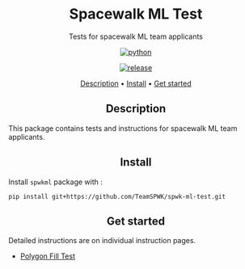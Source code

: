 <h1 align="center">Spacewalk ML Test</h1>
<p align="center">Tests for spacewalk ML team applicants</p>

<p align="center"><a href=""><img src="https://img.shields.io/badge/python-3.6|3.7|3.8-blue" alt="python" /></a>
<p align="center"><a href="https://github.com/TeamSPWK/space-pool/releases"><img src="https://img.shields.io/badge/release-v0.0.0-blue" alt="release" /></a>

<p align="center">
  <a href="#description">Description</a> •
  <a href="#install">Install</a> •
  <a href="#get-started">Get started</a>
</p>

<h2 align="center">Description</h2>

This package contains tests and instructions for spacewalk ML team applicants.

<h2 align="center">Install</h2>

Install `spwkml` package with :

```console
pip install git+https://github.com/TeamSPWK/spwk-ml-test.git
```

<h2 align="center">Get started</h2>

Detailed instructions are on individual instruction pages.
- <a href="./polygon_fill_test/instruction.md">Polygon Fill Test</a>